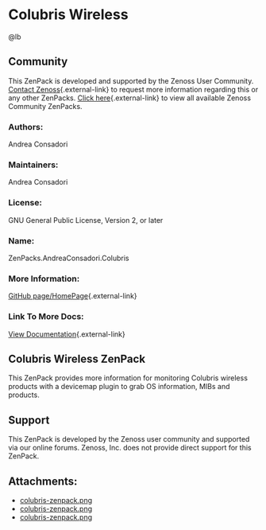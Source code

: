 # Colubris Wireless

@lb[](img/zenpack-colubris-zenpack.png)

## Community

This ZenPack is developed and supported by the Zenoss User Community.
[Contact Zenoss](https://tryit.zenoss.com/zenpack-contact/){.external-link} to
request more information regarding this or any other ZenPacks. [Click here](https://zenoss.com/product/zenpacks?f%5B0%5D=im_field_zenpack_category:1021){.external-link} to
view all available Zenoss Community ZenPacks.

### Authors:

Andrea Consadori

### Maintainers:

Andrea Consadori

### License:

GNU General Public License, Version 2, or later

### Name:

ZenPacks.AndreaConsadori.Colubris

### More Information:

[GitHub page/HomePage](http://community.zenoss.org/docs/DOC-3470){.external-link}

### Link To More Docs:

[View Documentation](http://community.zenoss.org/docs/DOC-3470){.external-link}

## Colubris Wireless ZenPack

This ZenPack provides more information for monitoring Colubris wireless
products with a devicemap plugin to grab OS information, MIBs and
products.

## Support

This ZenPack is developed by the Zenoss user community and supported via
our online forums. Zenoss, Inc. does not provide direct support for this
ZenPack.

## Attachments:

-   [colubris-zenpack.png](img/zenpack-colubris-zenpack.png)
-   [colubris-zenpack.png](img/zenpack-colubris-zenpack.png)
-   [colubris-zenpack.png](img/zenpack-colubris-zenpack.png)

